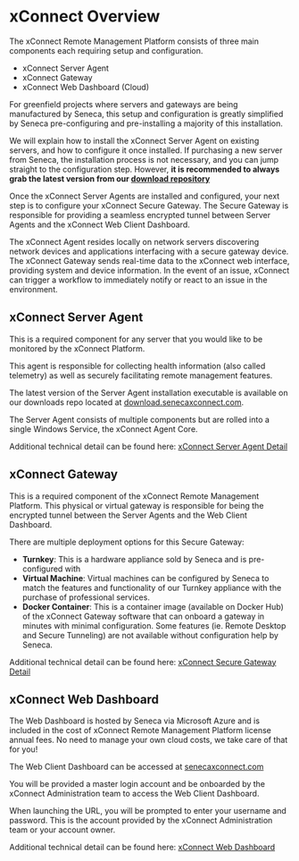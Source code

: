 # xConnect Overview

The xConnect Remote Management Platform consists of three main components each requiring
setup and configuration. 

- xConnect Server Agent
- xConnect Gateway
- xConnect Web Dashboard (Cloud)

For greenfield projects where servers and gateways are being 
manufactured by Seneca, this setup and configuration is greatly simplified by Seneca pre-configuring and
pre-installing a majority of this installation.

We will explain how to install the xConnect Server Agent on existing servers, and how to
configure it once installed. If purchasing a new server from Seneca, the installation process is not
necessary, and you can jump straight to the configuration step. 
However, **it is recommended to always grab the latest version from our [download repository](https://download.senecaxconnect.com)**

Once the xConnect Server Agents are installed and configured, your next step is to configure
your xConnect Secure Gateway. The Secure Gateway is responsible for providing a seamless
encrypted tunnel between Server Agents and the xConnect Web Client Dashboard.

The xConnect Agent resides locally on network servers discovering network devices and
applications interfacing with a secure gateway device. The xConnect Gateway sends real-time
data to the xConnect web interface, providing system and device information. In the event of an
issue, xConnect can trigger a workflow to immediately notify or react to an issue in the
environment.

## xConnect Server Agent

This is a required component for any server that you would like to be monitored by the xConnect Platform. 

This agent is responsible for collecting health information (also 
called telemetry) as well as securely facilitating remote management features.

The latest version of the Server Agent installation executable is available on our downloads repo 
located at [download.senecaxconnect.com](https://download.senecaxconnect.com).

The Server Agent consists of multiple components but are rolled into a single Windows Service, the xConnect Agent Core.

Additional technical detail can be found here: [xConnect Server Agent Detail](/Agent) 

## xConnect Gateway

This is a required component of the xConnect Remote Management Platform. This physical or
virtual gateway is responsible for being the encrypted tunnel between the Server Agents and the
Web Client Dashboard.

There are multiple deployment options for this Secure Gateway:

- **Turnkey**: This is a hardware appliance sold by Seneca and is pre-configured with 
- **Virtual Machine**: Virtual machines can be configured by Seneca to match the features and functionality of our Turnkey appliance 
with the purchase of professional services. 
- **Docker Container**: This is a container image (available on Docker Hub) of the xConnect Gateway software that can 
onboard a gateway in minutes with minimal configuration. Some features (ie. Remote Desktop and Secure Tunneling) are not available
without configuration help by Seneca.

Additional technical detail can be found here: [xConnect Secure Gateway Detail](/Gateway)

## xConnect Web Dashboard

The Web Dashboard is hosted by Seneca via Microsoft Azure and is included in the cost of
xConnect Remote Management Platform license annual fees. No need to manage your own
cloud costs, we take care of that for you!

The Web Client Dashboard can be accessed at [senecaxconnect.com](https://www.senecaxconnect.com)

You will be provided a master login account and be onboarded by the xConnect
Administration team to access the Web Client Dashboard.

When launching the URL, you will be prompted to enter your username and password. This is
the account provided by the xConnect Administration team or your account owner. 

Additional technical detail can be found here: [xConnect Web Dashboard](/Dashboard)